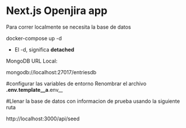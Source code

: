 # Next.js Openjira app
Para correr localmente se necesita la base de datos

docker-compose up -d

* El -d, significa __detached__

MongoDB URL Local:

mongodb://localhost:27017/entriesdb

#configurar las variables de entorno
Renombrar el archivo __.env.template__a__.env__

#Llenar la base de datos con informacion de prueba usando la siguiente ruta

http://localhost:3000/api/seed
